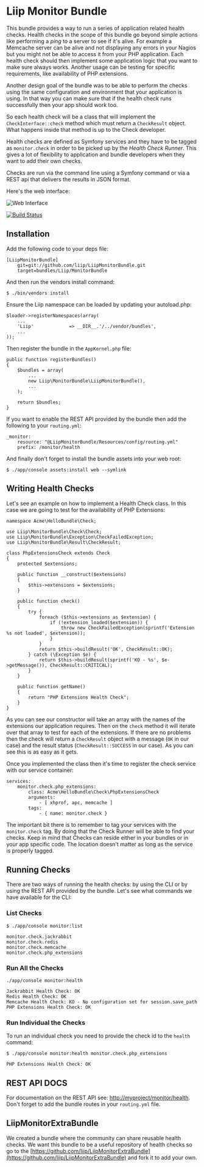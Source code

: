 # Liip Monitor Bundle #

This bundle provides a way to run a series of application related health checks. Health checks in the scope of this bundle go beyond simple actions like performing a _ping_ to a server to see if it's alive. For example a Memcache server can be alive and not displaying any errors in your Nagios but you might not be able to access it from your PHP application. Each health check should then implement some application logic that you want to make sure always works. Another usage can be testing for specific requirements, like availability of PHP extensions.

Another design goal of the bundle was to be able to perform the checks using the same configuration and environment that your application is using. In that way you can make sure that if the health check runs successfully then your app should work too.

So each health check will be a class that will implement the `CheckInterface::check` method which must return a `CheckResult` object. What happens inside that method
is up to the Check developer.

Health checks are defined as Symfony services and they have to be tagged as `monitor.check` in order to be picked up by the _Health Check Runner_. This gives a lot of flexibility to application and bundle developers when they want to add their own checks.

Checks are run via the command line using a Symfony command or via a REST api that delivers the results in JSON format.

Here's the web interface:

![Web Interface](http://img.skitch.com/20120312-fhyc74ese9jjpyd1wxjcdbs85b.jpg "Web Interface")

[![Build Status](https://secure.travis-ci.org/liip/LiipMonitorBundle.png)](http://travis-ci.org/liip/LiipMonitorBundle)

## Installation ##

Add the following code to your deps file:

    [LiipMonitorBundle]
        git=git://github.com/liip/LiipMonitorBundle.git
        target=bundles/Liip/MonitorBundle

And then run the vendors install command:

    $ ./bin/vendors install

Ensure the Liip namespace can be loaded by updating your autoload.php:

    $loader->registerNamespaces(array(
        ...
        'Liip'             => __DIR__.'/../vendor/bundles',
        ...
    ));

Then register the bundle in the `AppKernel.php` file:

    public function registerBundles()
    {
        $bundles = array(
            ...
            new Liip\MonitorBundle\LiipMonitorBundle(),
            ...
        );

        return $bundles;
    }

If you want to enable the REST API provided by the bundle then add the following to your `routing.yml`:

    _monitor:
        resource: "@LiipMonitorBundle/Resources/config/routing.yml"
        prefix: /monitor/health

And finally don't forget to install the bundle assets into your web root:

    $ ./app/console assets:install web --symlink

## Writing Health Checks ##

Let's see an example on how to implement a Health Check class. In this case we are going to test for the availability of PHP Extensions:

    namespace Acme\HelloBundle\Check;

    use Liip\MonitorBundle\Check\Check;
    use Liip\MonitorBundle\Exception\CheckFailedException;
    use Liip\MonitorBundle\Result\CheckResult;

    class PhpExtensionsCheck extends Check
    {
        protected $extensions;

        public function __construct($extensions)
        {
            $this->extensions = $extensions;
        }

        public function check()
        {
            try {
                foreach ($this->extensions as $extension) {
                    if (!extension_loaded($extension)) {
                        throw new CheckFailedException(sprintf('Extension %s not loaded', $extension));
                    }
                }
                return $this->buildResult('OK', CheckResult::OK);
            } catch (\Exception $e) {
                return $this->buildResult(sprintf('KO - %s', $e->getMessage()), CheckResult::CRITICAL);
            }
        }

        public function getName()
        {
            return "PHP Extensions Health Check";
        }
    }

As you can see our constructor will take an array with the names of the extensions our application requires. Then on the `check` method it will iterate over that array to test for each of the extensions. If there are no problems then the check will return a `CheckResult` object with a message (`OK` in our case) and the result status (`CheckResult::SUCCESS` in our case). As you can see this is as easy as it gets.

Once you implemented the class then it's time to register the check service with our service container:

    services:
        monitor.check.php_extensions:
            class: Acme\HelloBundle\Check\PhpExtensionsCheck
            arguments:
                - [ xhprof, apc, memcache ]
            tags:
                - { name: monitor.check }

The important bit there is to remember to tag your services with the `monitor.check` tag. By doing that the Check Runner will be able to find your checks. Keep in mind that Checks can reside either in your bundles or in your app specific code. The location doesn't matter as long as the service is properly tagged.

## Running Checks ##

There are two ways of running the health checks: by using the CLI or by using the REST API provided by the bundle. Let's see what commands we have available for the CLI:

### List Checks ###

    $ ./app/console monitor:list

    monitor.check.jackrabbit
    monitor.check.redis
    monitor.check.memcache
    monitor.check.php_extensions

### Run All the Checks ###

    ./app/console monitor:health

    Jackrabbit Health Check: OK
    Redis Health Check: OK
    Memcache Health Check: KO - No configuration set for session.save_path
    PHP Extensions Health Check: OK

### Run Individual the Checks ###

To run an individual check you need to provide the check id to the `health` command:

    $ ./app/console monitor:health monitor.check.php_extensions

    PHP Extensions Health Check: OK

## REST API DOCS ##

For documentation on the REST API see: [http://myproject/monitor/health](http://myproject/monitor/health). Don't forget to add the bundle routes in your `routing.yml` file.

## LiipMonitorExtraBundle ##

We created a bundle where the community can share reusable health checks. We want this bundle to be a useful repository of health checks so go to the [https://github.com/liip/LiipMonitorExtraBundle](https://github.com/liip/LiipMonitorExtraBundle) and fork it to add your own.
